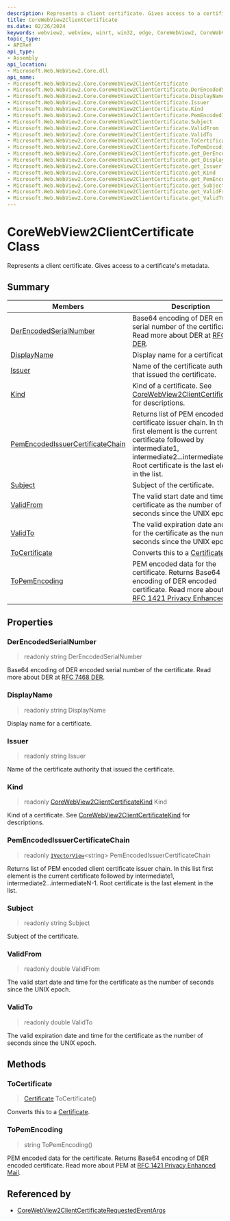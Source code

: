 ```yaml
---
description: Represents a client certificate. Gives access to a certificate's metadata.
title: CoreWebView2ClientCertificate
ms.date: 02/26/2024
keywords: webview2, webview, winrt, win32, edge, CoreWebView2, CoreWebView2Controller, browser control, edge html, CoreWebView2ClientCertificate
topic_type:
- APIRef
api_type:
- Assembly
api_location:
- Microsoft.Web.WebView2.Core.dll
api_name:
- Microsoft.Web.WebView2.Core.CoreWebView2ClientCertificate
- Microsoft.Web.WebView2.Core.CoreWebView2ClientCertificate.DerEncodedSerialNumber
- Microsoft.Web.WebView2.Core.CoreWebView2ClientCertificate.DisplayName
- Microsoft.Web.WebView2.Core.CoreWebView2ClientCertificate.Issuer
- Microsoft.Web.WebView2.Core.CoreWebView2ClientCertificate.Kind
- Microsoft.Web.WebView2.Core.CoreWebView2ClientCertificate.PemEncodedIssuerCertificateChain
- Microsoft.Web.WebView2.Core.CoreWebView2ClientCertificate.Subject
- Microsoft.Web.WebView2.Core.CoreWebView2ClientCertificate.ValidFrom
- Microsoft.Web.WebView2.Core.CoreWebView2ClientCertificate.ValidTo
- Microsoft.Web.WebView2.Core.CoreWebView2ClientCertificate.ToCertificate
- Microsoft.Web.WebView2.Core.CoreWebView2ClientCertificate.ToPemEncoding
- Microsoft.Web.WebView2.Core.CoreWebView2ClientCertificate.get_DerEncodedSerialNumber
- Microsoft.Web.WebView2.Core.CoreWebView2ClientCertificate.get_DisplayName
- Microsoft.Web.WebView2.Core.CoreWebView2ClientCertificate.get_Issuer
- Microsoft.Web.WebView2.Core.CoreWebView2ClientCertificate.get_Kind
- Microsoft.Web.WebView2.Core.CoreWebView2ClientCertificate.get_PemEncodedIssuerCertificateChain
- Microsoft.Web.WebView2.Core.CoreWebView2ClientCertificate.get_Subject
- Microsoft.Web.WebView2.Core.CoreWebView2ClientCertificate.get_ValidFrom
- Microsoft.Web.WebView2.Core.CoreWebView2ClientCertificate.get_ValidTo
---
```


# CoreWebView2ClientCertificate Class



Represents a client certificate. Gives access to a certificate's metadata.

## Summary

Members|Description
--|--
[DerEncodedSerialNumber](#derencodedserialnumber) | Base64 encoding of DER encoded serial number of the certificate. Read more about DER at [RFC 7468 DER](https://tools.ietf.org/html/rfc7468#appendix-B).
[DisplayName](#displayname) | Display name for a certificate.
[Issuer](#issuer) | Name of the certificate authority that issued the certificate.
[Kind](#kind) | Kind of a certificate. See [CoreWebView2ClientCertificateKind](corewebview2clientcertificatekind.md) for descriptions.
[PemEncodedIssuerCertificateChain](#pemencodedissuercertificatechain) | Returns list of PEM encoded client certificate issuer chain. In this list first element is the current certificate followed by intermediate1, intermediate2...intermediateN-1. Root certificate is the last element in the list.
[Subject](#subject) | Subject of the certificate.
[ValidFrom](#validfrom) | The valid start date and time for the certificate as the number of seconds since the UNIX epoch.
[ValidTo](#validto) | The valid expiration date and time for the certificate as the number of seconds since the UNIX epoch.
[ToCertificate](#tocertificate) | Converts this to a [Certificate](/uwp/api/Windows.Security.Cryptography.Certificates.Certificate).
[ToPemEncoding](#topemencoding) | PEM encoded data for the certificate. Returns Base64 encoding of DER encoded certificate. Read more about PEM at [RFC 1421 Privacy Enhanced Mail](https://tools.ietf.org/html/rfc1421).

## Properties

### DerEncodedSerialNumber

> readonly  string DerEncodedSerialNumber

Base64 encoding of DER encoded serial number of the certificate. Read more about DER at [RFC 7468 DER](https://tools.ietf.org/html/rfc7468#appendix-B).

### DisplayName

> readonly  string DisplayName

Display name for a certificate.

### Issuer

> readonly  string Issuer

Name of the certificate authority that issued the certificate.

### Kind

> readonly  [CoreWebView2ClientCertificateKind](corewebview2clientcertificatekind.md) Kind

Kind of a certificate. See [CoreWebView2ClientCertificateKind](corewebview2clientcertificatekind.md) for descriptions.

### PemEncodedIssuerCertificateChain

> readonly  [`IVectorView`](/uwp/api/Windows.Foundation.Collections.IVectorView-1)&lt;string&gt; PemEncodedIssuerCertificateChain

Returns list of PEM encoded client certificate issuer chain. In this list first element is the current certificate followed by intermediate1, intermediate2...intermediateN-1. Root certificate is the last element in the list.

### Subject

> readonly  string Subject

Subject of the certificate.

### ValidFrom

> readonly  double ValidFrom

The valid start date and time for the certificate as the number of seconds since the UNIX epoch.

### ValidTo

> readonly  double ValidTo

The valid expiration date and time for the certificate as the number of seconds since the UNIX epoch.



## Methods

### ToCertificate

> [Certificate](/uwp/api/Windows.Security.Cryptography.Certificates.Certificate) ToCertificate()

Converts this to a [Certificate](/uwp/api/Windows.Security.Cryptography.Certificates.Certificate).



### ToPemEncoding

> string ToPemEncoding()

PEM encoded data for the certificate. Returns Base64 encoding of DER encoded certificate. Read more about PEM at [RFC 1421 Privacy Enhanced Mail](https://tools.ietf.org/html/rfc1421).






## Referenced by

- [CoreWebView2ClientCertificateRequestedEventArgs](corewebview2clientcertificaterequestedeventargs.md)
